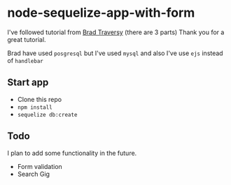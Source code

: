 # node-sequelize-app-with-form

I've followed tutorial from [Brad Traversy](https://www.youtube.com/watch?v=bOHysWYMZM0) (there are 3 parts) Thank you for a great tutorial.

Brad have used `posgresql` but I've used `mysql` and also I've use `ejs` instead of `handlebar`

## Start app

- Clone this repo
- ```npm install```
- ```sequelize db:create```

## Todo

I plan to add some functionality in the future.

- Form validation
- Search Gig
